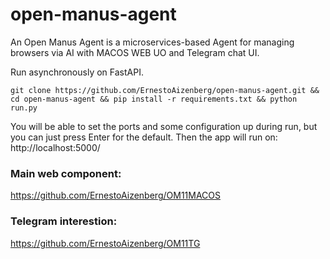 # open-manus-agent
An Open Manus Agent is a microservices-based Agent for managing browsers via AI with MACOS WEB UO and Telegram chat UI.

Run asynchronously on FastAPI.
```shell
git clone https://github.com/ErnestoAizenberg/open-manus-agent.git && cd open-manus-agent && pip install -r requirements.txt && python run.py
```
You will be able to set the ports and some configuration up during run, but you can just press Enter for the default.
Then the app will run on: http://localhost:5000/

### Main web component:
https://github.com/ErnestoAizenberg/OM11MACOS

### Telegram interestion:
https://github.com/ErnestoAizenberg/OM11TG
